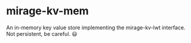 # mirage-kv-mem
An in-memory key value store implementing the mirage-kv-lwt interface. Not persistent, be careful. :smiley:
